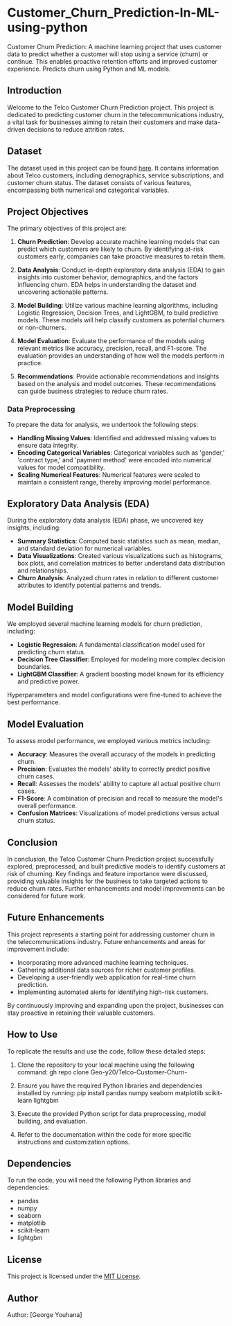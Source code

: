 # Customer_Churn_Prediction-In-ML-using-python
Customer Churn Prediction: A machine learning project that uses customer data to predict whether a customer will stop using a service (churn) or continue. This enables proactive retention efforts and improved customer experience. Predicts churn using Python and ML models.

## Introduction

Welcome to the Telco Customer Churn Prediction project. This project is dedicated to predicting customer churn in the telecommunications industry, a vital task for businesses aiming to retain their customers and make data-driven decisions to reduce attrition rates.

## Dataset

The dataset used in this project can be found [here](https://www.kaggle.com/datasets/blastchar/telco-customer-churn). It contains information about Telco customers, including demographics, service subscriptions, and customer churn status. The dataset consists of various features, encompassing both numerical and categorical variables.

## Project Objectives

The primary objectives of this project are:

1. **Churn Prediction**: Develop accurate machine learning models that can predict which customers are likely to churn. By identifying at-risk customers early, companies can take proactive measures to retain them.

2. **Data Analysis**: Conduct in-depth exploratory data analysis (EDA) to gain insights into customer behavior, demographics, and the factors influencing churn. EDA helps in understanding the dataset and uncovering actionable patterns.

3. **Model Building**: Utilize various machine learning algorithms, including Logistic Regression, Decision Trees, and LightGBM, to build predictive models. These models will help classify customers as potential churners or non-churners.

4. **Model Evaluation**: Evaluate the performance of the models using relevant metrics like accuracy, precision, recall, and F1-score. The evaluation provides an understanding of how well the models perform in practice.

5. **Recommendations**: Provide actionable recommendations and insights based on the analysis and model outcomes. These recommendations can guide business strategies to reduce churn rates.
### Data Preprocessing

To prepare the data for analysis, we undertook the following steps:

- **Handling Missing Values**: Identified and addressed missing values to ensure data integrity.
- **Encoding Categorical Variables**: Categorical variables such as 'gender,' 'contract type,' and 'payment method' were encoded into numerical values for model compatibility.
- **Scaling Numerical Features**: Numerical features were scaled to maintain a consistent range, thereby improving model performance.

## Exploratory Data Analysis (EDA)

During the exploratory data analysis (EDA) phase, we uncovered key insights, including:

- **Summary Statistics**: Computed basic statistics such as mean, median, and standard deviation for numerical variables.
- **Data Visualizations**: Created various visualizations such as histograms, box plots, and correlation matrices to better understand data distribution and relationships.
- **Churn Analysis**: Analyzed churn rates in relation to different customer attributes to identify potential patterns and trends.

## Model Building

We employed several machine learning models for churn prediction, including:

- **Logistic Regression**: A fundamental classification model used for predicting churn status.
- **Decision Tree Classifier**: Employed for modeling more complex decision boundaries.
- **LightGBM Classifier**: A gradient boosting model known for its efficiency and predictive power.

Hyperparameters and model configurations were fine-tuned to achieve the best performance.

## Model Evaluation

To assess model performance, we employed various metrics including:

- **Accuracy**: Measures the overall accuracy of the models in predicting churn.
- **Precision**: Evaluates the models' ability to correctly predict positive churn cases.
- **Recall**: Assesses the models' ability to capture all actual positive churn cases.
- **F1-Score**: A combination of precision and recall to measure the model's overall performance.
- **Confusion Matrices**: Visualizations of model predictions versus actual churn status.

## Conclusion

In conclusion, the Telco Customer Churn Prediction project successfully explored, preprocessed, and built predictive models to identify customers at risk of churning. Key findings and feature importance were discussed, providing valuable insights for the business to take targeted actions to reduce churn rates. Further enhancements and model improvements can be considered for future work.

## Future Enhancements

This project represents a starting point for addressing customer churn in the telecommunications industry. Future enhancements and areas for improvement include:

- Incorporating more advanced machine learning techniques.
- Gathering additional data sources for richer customer profiles.
- Developing a user-friendly web application for real-time churn prediction.
- Implementing automated alerts for identifying high-risk customers.

By continuously improving and expanding upon the project, businesses can stay proactive in retaining their valuable customers.

## How to Use

To replicate the results and use the code, follow these detailed steps:

1. Clone the repository to your local machine using the following command:
gh repo clone Geo-y20/Telco-Customer-Churn-

2. Ensure you have the required Python libraries and dependencies installed by running:
pip install pandas numpy seaborn matplotlib scikit-learn lightgbm

3. Execute the provided Python script for data preprocessing, model building, and evaluation.

4. Refer to the documentation within the code for more specific instructions and customization options.

## Dependencies

To run the code, you will need the following Python libraries and dependencies:

- pandas
- numpy
- seaborn
- matplotlib
- scikit-learn
- lightgbm

## License
This project is licensed under the [MIT License](LICENSE).

## Author

Author: [George Youhana]






